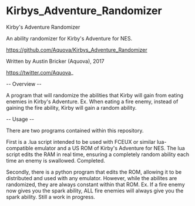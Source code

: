# Kirbys_Adventure_Randomizer

Kirby's Adventure Randomizer

An ability randomizer for Kirby's Adventure for NES.

https://github.com/Aquova/Kirbys_Adventure_Randomizer

Written by Austin Bricker (Aquova), 2017

https://twitter.com/Aquova_


-- Overview --

A program that will randomize the abilities that Kirby will gain from eating enemies in Kirby's Adventure.
Ex. When eating a fire enemy, instead of gaining the fire ability, Kirby will gain a random ability.

-- Usage --

There are two programs contained within this repository.

First is a .lua script intended to be used with FCEUX or similar lua-compatible emulator and a US ROM of Kirby's Adventure for NES.
The lua script edits the RAM in real time, ensuring a completely random ability each time an enemy is swallowed. Completed.

Secondly, there is a python program that edits the ROM, allowing it to be distributed and used with any emulator.
However, while the abilites are randomized, they are always constant within that ROM.
Ex. If a fire enemy now gives you the spark ability, ALL fire enemies will always give you the spark ability.
Still a work in progress.
